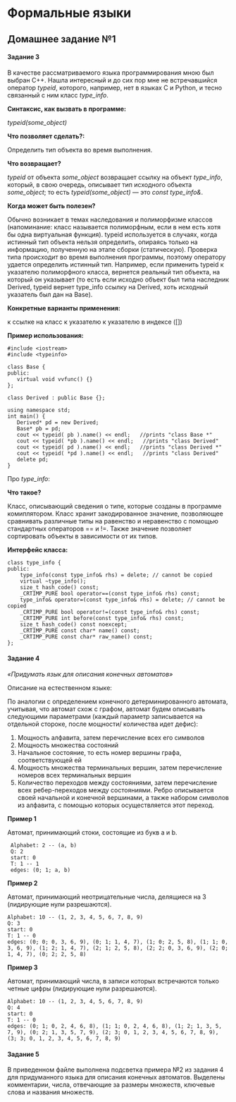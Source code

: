 # Формальные языки
## Домашнее задание №1

#### Задание 3
В качестве рассматриваемого языка программирования мною был выбран C++. Нашла интересный и до сих пор мне не встречавшийся оператор _typeid_, которого, например, нет в языках С и Python, и тесно связанный с ним класс *type_info*.

**Синтаксис, как вызвать в программе:**

*typeid(some_object)*

**Что позволяет сделать?:**

Определить тип объекта во время выполнения.

**Что возвращает?**

*typeid* от объекта *some_object* возвращает ссылку на объект *type_info*, который, в свою очередь, описывает тип исходного объекта *some_object*;
то есть *typeid(some_object)* — это *const type_info&*.

**Когда может быть полезен?**

Обычно возникает в темах наследования и полиморфизме классов (напоминание: класс называется полиморфным, если в нем есть хотя бы одна виртуальная функция). typeid используется в случаях, когда истинный тип объекта нельзя определить, опираясь только на информацию, полученную на этапе сборки (статическую). Проверка типа происходит во время выполнения программы, поэтому оператору удается определить истинный тип.
Например, если применить typeid к указателю полиморфного класса, вернется реальный тип объекта, на который он указывает (то есть если исходно объект был типа наследник Derived, typeid вернет type_info ссылку на Derived, хоть исходный указатель был дан на Base).

**Конкретные варианты применения:**

к ссылке на класс
к указателю
к указателю в индексе ([])

**Пример использования:**
```
#include <iostream>
#include <typeinfo>

class Base {
public:
   virtual void vvfunc() {}
};

class Derived : public Base {};

using namespace std;
int main() {
   Derived* pd = new Derived;
   Base* pb = pd;
   cout << typeid( pb ).name() << endl;   //prints "class Base *"
   cout << typeid( *pb ).name() << endl;   //prints "class Derived"
   cout << typeid( pd ).name() << endl;   //prints "class Derived *"
   cout << typeid( *pd ).name() << endl;   //prints "class Derived"
   delete pd;
}
```

Про *type_info*:

**Что такое?**

Класс, описывающий сведения о типе, которые созданы в программе комиплятором. Класс хранит закодированное значение, позволяющее сравнивать различные типы на равенство и неравенство с помощью стандартных операторов == и !=. Также значение позволяет сортировать объекты в зависимости от их типов.

**Интерфейс класса:**
```
class type_info {
public:
    type_info(const type_info& rhs) = delete; // cannot be copied
    virtual ~type_info();
    size_t hash_code() const;
    _CRTIMP_PURE bool operator==(const type_info& rhs) const;
    type_info& operator=(const type_info& rhs) = delete; // cannot be copied
    _CRTIMP_PURE bool operator!=(const type_info& rhs) const;
    _CRTIMP_PURE int before(const type_info& rhs) const;
    size_t hash_code() const noexcept;
    _CRTIMP_PURE const char* name() const;
    _CRTIMP_PURE const char* raw_name() const;
};
```


#### Задание 4
*«Придумать язык для описания конечных автоматов»*

Описание на естественном языке:

По аналогии с определением конечного детерминированного автомата, учитывая, что автомат схож с графом, автомат будем описывать следующими параметрами (каждый параметр записывается на отдельной стороке, после мощности/ количества идет дефис):
1. Мощность алфавита, затем перечисление всех его символов
2. Мощность множества состояний
3. Начальное состояние, то есть номер вершины графа, соответствующей ей
4. Мощность множества терминальных вершин, затем перечисление номеров всех терминальных вершин
5. Количество переходов между состояниями, затем перечисление всех ребер-переходов между состояниями. Ребро описывается своей начальной и конечной вершинами, а также набором символов из алфавита, с помощью которых осуществляется этот переход.

**Пример 1**

Автомат, принимающий стоки, состоящие из букв a и b.
```
 Alphabet: 2 -- (a, b)
 Q: 2
 start: 0
 T: 1 -- 1
 edges: (0; 1; a, b)
```
**Пример 2**

Автомат, принимающий неотрицательные числа, делящиеся на 3 (лидирующие нули разрешаются).
```
Alphabet: 10 -- (1, 2, 3, 4, 5, 6, 7, 8, 9)
Q: 3
start: 0
T: 1 -- 0
edges: (0; 0; 0, 3, 6, 9), (0; 1; 1, 4, 7), (1; 0; 2, 5, 8), (1; 1; 0, 3, 6, 9), (1; 2; 1, 4, 7), (2; 1; 2, 5, 8), (2; 2; 0, 3, 6, 9), (2; 0; 1, 4, 7), (0; 2; 2, 5, 8)
```
**Пример 3**

Автомат, принимающий числа, в записи которых встречаются только четные цифры (лидирующие нули разрешаются).
```
Alphabet: 10 -- (1, 2, 3, 4, 5, 6, 7, 8, 9)
Q: 4
start: 0
T: 1 -- 0
edges: (0; 1; 0, 2, 4, 6, 8), (1; 1; 0, 2, 4, 6, 8), (1; 2; 1, 3, 5, 7, 9), (0; 2; 1, 3, 5, 7, 9), (2; 3; 0, 1, 2, 3, 4, 5, 6, 7, 8, 9), (3; 3; 0, 1, 2, 3, 4, 5, 6, 7, 8, 9)
```

#### Задание 5
В приведенном файле выполнена подсветка примера №2 из задания 4 для придуманного языка для описания конечных автоматов. Выделены комментарии, числа, отвечающие за размеры множеств, ключевые слова и названия множеств.
